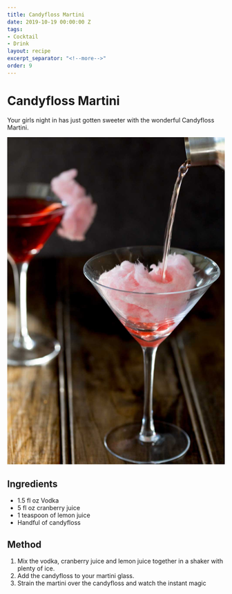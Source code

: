 ```yaml
---
title: Candyfloss Martini
date: 2019-10-19 00:00:00 Z
tags:
- Cocktail
- Drink
layout: recipe
excerpt_separator: "<!--more-->"
order: 9
---
```


# Candyfloss Martini

Your girls night in has just gotten sweeter with the wonderful Candyfloss Martini. 

<!--more-->

[![Candyfloss Martini](/_uploads/martini.jpg)](/_uploads/martini.jpg)

## Ingredients

- 1.5 fl oz Vodka
- 5 fl oz cranberry juice
- 1 teaspoon of lemon juice
- Handful of candyfloss


## Method

1. Mix the vodka, cranberry juice and lemon juice together in a shaker with plenty of ice.
2. Add the candyfloss to your martini glass.
3. Strain the martini over the candyfloss and watch the instant magic

